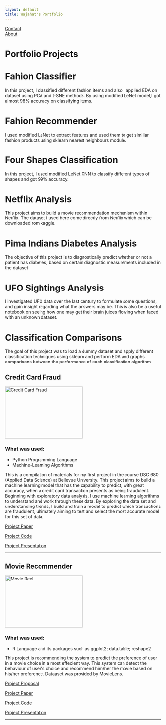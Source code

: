 ```yaml
---
layout: default
title: Wajahat's Portfolio
---
```


[Contact](https://github.com/DSCWajahat/dscwajahat.github.io/blob/master/about/about.md)<br/>
[About](https://github.com/DSCWajahat/dscwajahat.github.io/blob/master/contact/contact.md)<br/>



# Portfolio Projects
# Fahion Classifier
In this project, I classified different fashion items and also I applied EDA on dataset using PCA and t-SNE methods. By using modified LeNet model,I got almost 98% accuracy on classifying items.
# Fahion Recommender
I used modified LeNet to extract features and used them to get similiar fashion products using sklearn nearest neighbours module.
# Four Shapes Classification
In this project, I used modified LeNet CNN to classify different types of shapes and got 99% accuracy.
# Netflix Analysis
This project aims to build a movie recommendation mechanism within Netflix. The dataset I used here come directly from Netflix which can be downloaded rom kaggle.
# Pima Indians Diabetes Analysis
The objective of this project is to diagnostically predict whether or not a patient has diabetes, based on certain diagnostic measurements included in the dataset
# UFO Sightings Analysis
I investigated UFO data over the last century to formulate some questions, and gain insight regarding what the answers may be. This is also be a useful notebook on seeing how one may get their brain juices flowing when faced with an unknown dataset.
# Classification Comparisons
The goal of this project was to load a dummy dataset and apply different classification techniques using sklearn and perform EDA and graphs comparisons between the performance of each classification algorithm




## Credit Card Fraud
<img src="https://www.paymentsjournal.com/wp-content/uploads/2019/02/hack-3671982_1920-1.jpg" width="250" height="168" title="Credit Card Fraud">

### What was used:

- Python Programming Language
- Machine-Learning Algorithms

This is a compilation of materials for my first project in the course DSC 680 (Applied Data Science) at Bellevue University. This project aims to build a machine learning model that has the capability to predict, with great accuracy, when a credit card transaction presents as being fraudulent. Beginning with exploratory data analysis, I use machine learning algorithms to understand and work through these data. By exploring the data set and understanding trends, I build and train a model to predict which transactions are fraudulent, ultimately aiming to test and select the most accurate model for this set of data.



[Project Paper](https://github.com/DSCWajahat/CreditCardFraud/blob/master/DSC680Project1-FinalReport.pdf)<br/>

[Project Code](https://github.com/DSCWajahat/CreditCardFraud/blob/master/DSC%20680%20Project%201%20Code.ipynb)<br/>

[Project Presentation](https://github.com/DSCWajahat/CreditCardFraud/blob/master/Final%20Presentation.pptx)<br/>

---


## Movie Recommender
<img src="https://www.vippng.com/png/detail/246-2465477_film-reels-png-transparent-movie-reel-png.png" width="250" height="168" title="Movie Reel">

### What was used:

- R  Language and its packages such as ggplot2; data.table; reshape2


This project is recommending the system to predict the preference of user in a movie choice in a most effecient way. This system can detect the behaviour of user's  choice and recommend him/her the movie based on his/her preference. Dataaset was provided by MovieLens.


[Project Proposal](https://github.com/DSCWajahat/Movie-Recommendation/blob/master/Project%20Proposal.docx)<br/>

[Project Paper](https://github.com/DSCWajahat/Movie-Recommendation/blob/master/Recommender%20system%20Paper.docx)<br/>

[Project Code](https://github.com/DSCWajahat/Movie-Recommendation/blob/master/RecommendationSystem.R)<br/>

[Project Presentation](https://github.com/DSCWajahat/Movie-Recommendation/blob/master/Final%20Presentation.pptx)<br/>

---




